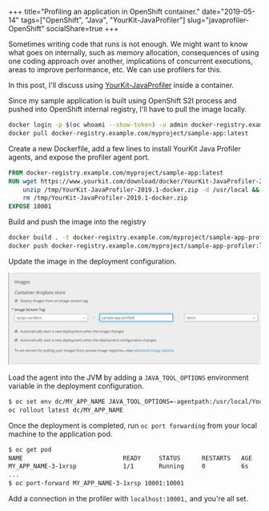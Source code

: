+++
title="Profiling an application in OpenShift container."
date="2019-05-14"
tags=["OpenShift", "Java", "YourKit-JavaProfiler"]
slug="javaprofiler-OpenShift"
socialShare=true
+++

Sometimes writing code that runs is not enough. We might want to know what goes on internally, such as memory allocation, consequences of using one coding approach over another, implications of concurrent executions, areas to improve performance, etc. We can use profilers for this.

In this post, I'll discuss using [YourKit-JavaProfiler](https://www.yourkit.com/) inside a container.

Since my sample application is built using OpenShift S2I process and pushed into OpenShift internal registry, I'll have to pull the image locally.

```bash
docker login -p $(oc whoami --show-token) -u admin docker-registry.example.com
docker pull docker-registry.example.com/myproject/sample-app:latest
```

Create a new Dockerfile, add a few lines to install YourKit Java Profiler agents, and expose the profiler agent port.

```Dockerfile
FROM docker-registry.example.com/myproject/sample-app:latest
RUN wget https://www.yourkit.com/download/docker/YourKit-JavaProfiler-2019.1-docker.zip -P /tmp/ && \
    unzip /tmp/YourKit-JavaProfiler-2019.1-docker.zip -d /usr/local && \
    rm /tmp/YourKit-JavaProfiler-2019.1-docker.zip
EXPOSE 10001
```

Build and push the image into the registry

```bash
docker build . -t docker-registry.example.com/myproject/sample-app-profiler:latest
docker push docker-registry.example.com/myproject/sample-app-profiler:latest
```

Update the image in the deployment configuration.

![profiler-image](profiler.png)

Load the agent into the JVM by adding a `JAVA_TOOL_OPTIONS` environment variable in the deployment configuration.

```bash
$ oc set env dc/MY_APP_NAME JAVA_TOOL_OPTIONS=-agentpath:/usr/local/YourKit-JavaProfiler-2019.01/bin/linux-x86-64/libyjpagent.so=port=10001,listen=all
oc rollout latest dc/MY_APP_NAME
```

Once the deployment is completed, run `oc port forwarding` from your local machine to the application pod.

```bash
$ oc get pod
NAME                            READY     STATUS      RESTARTS   AGE
MY_APP_NAME-3-1xrsp             1/1       Running     0          6s
...
$ oc port-forward MY_APP_NAME-3-1xrsp 10001:10001
```

Add a connection in the profiler with `localhost:10001,` and you're all set.
